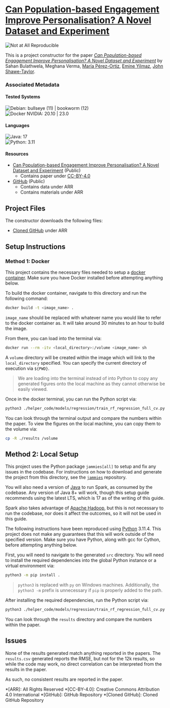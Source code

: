 # [Can Population-based Engagement Improve Personalisation? A Novel Dataset and Experiment](https://doi.org/10.5281/zenodo.6853185)

![Not at All Reproducible](https://img.shields.io/badge/Status-Not%20at%20All%20Reproducible-red)

This is a project constructor for the paper [*Can Population-based Engagement Improve Personalisation? A Novel Dataset and Experiment*](https://doi.org/10.5281/zenodo.6853185) by Sahan Bulathwela, Meghana Verma, [María Pérez-Ortiz](https://orcid.org/0000-0003-1302-6093), [Emine Yilmaz](https://orcid.org/0000-0003-4734-4532), [John Shawe-Taylor](https://orcid.org/0000-0002-2030-0073).

### Associated Metadata

#### Tested Systems

![Debian: bullseye (11) | bookworm (12)](https://img.shields.io/badge/Debian-bullseye%20%2811%29%20%7C%20bookworm%20%2812%29-informational)  
![Docker NVIDIA: 20.10 | 23.0](https://img.shields.io/badge/Docker%20NVIDIA-20.10%20%7C%2023.0-informational)  

#### Languages
![Java: 17](https://img.shields.io/badge/Java-17-informational)  
![Python: 3.11](https://img.shields.io/badge/Python-3.11-informational)  

#### Resources

* [Can Population-based Engagement Improve Personalisation? A Novel Dataset and Experiment](https://doi.org/10.5281/zenodo.6853185) (Public)
    * Contains paper under [CC-BY-4.0](https://creativecommons.org/licenses/by/4.0/)
* [GitHub](https://github.com/sahanbull/VLE-Dataset) (Public)
    * Contains data under ARR
    * Contains materials under ARR

## Project Files

The constructor downloads the following files: 
* [Cloned GitHub](https://github.com/ahaim5357/VLE-Dataset) under ARR

## Setup Instructions

### Method 1: Docker

This project contains the necessary files needed to setup a [docker container][docker]. Make sure you have Docker installed before attempting anything below. 

To build the docker container, navigate to this directory and run the following command:

```sh
docker build -t <image_name> .
```

`image_name` should be replaced with whatever name you would like to refer to the docker container as. It will take around 30 minutes to an hour to build the image.

From there, you can load into the terminal via:

```sh
docker run --rm -itv <local_directory>:/volume <image_name> sh
```

A `volume` directory will be created within the image which will link to the `local_directory` specified. You can specify the current directory of execution via `${PWD}`.

> We are loading into the terminal instead of into Python to copy any generated figures onto the local machine as they cannot otherwise be easily viewed.

Once in the docker terminal, you can run the Python script via:

```sh
python3 ./helper_code/models/regression/train_rf_regression_full_cv.py --training-data-filepath VLE_datasets/v1/VLE_12k_dataset_v1.csv --output-dir ./results
```

You can look through the terminal output and compare the numbers within the paper. To view the figures on the local machine, you can copy them to the volume via:

```sh
cp -R ./results /volume
```

## Method 2: Local Setup

This project uses the Python package `jammies[all]` to setup and fix any issues in the codebase. For instructions on how to download and generate the project from this directory, see the [`jammies`][jammies] repository.

You will also need a version of [Java][java] to run Spark, as consumed by the codebase. Any version of Java 8+ will work, though this setup guide recommends using the latest LTS, which is 17 as of the writing of this guide.

Spark also takes advantage of [Apache Hadoop][hadoop], but this is not necessary to run the codebase, nor does it affect the outcomes, so it will not be used in this guide.

The following instructions have been reproduced using [Python][python] 3.11.4. This project does not make any guarantees that this will work outside of the specified version. Make sure you have Python, along with gcc for Cython, before attempting anything below.

First, you will need to navigate to the generated `src` directory. You will need to install the required dependencies into the global Python instance or a virtual environment via:

```sh
python3 -m pip install .
```

> `python3` is replaced with `py` on Windows machines. Additionally, the `python3 -m` prefix is unnecessary if `pip` is properly added to the path.

After installing the required dependencies, run the Python script via:

```sh
python3 ./helper_code/models/regression/train_rf_regression_full_cv.py --training-data-filepath VLE_datasets/v1/VLE_12k_dataset_v1.csv --output-dir ./results
```

You can look through the `results` directory and compare the numbers within the paper.

[docker]: https://www.docker.com/
[jammies]: https://github.com/ahaim5357/jammies
[java]: https://adoptium.net/temurin/releases/?version=17
[hadoop]: http://apache.github.io/hadoop/
[python]: https://www.python.org/

## Issues

None of the results generated match anything reported in the papers. The `results.csv` generated reports the RMSE, but not for the 12k results, so while the code may work, no direct correlation can be interpreted from the results in the paper.

As such, no consistent results are reported in the paper.

*[ARR]: All Rights Reserved
*[CC-BY-4.0]: Creative Commons Attribution 4.0 International
*[GitHub]: GitHub Repository
*[Cloned GitHub]: Cloned GitHub Repository
